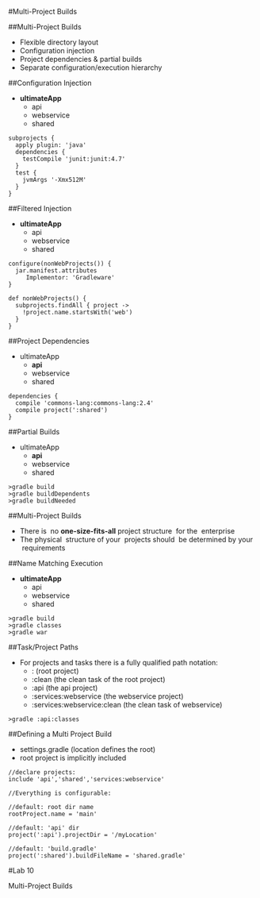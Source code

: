 #Multi-Project Builds

##Multi-Project Builds

* Flexible directory layout
* Configuration injection
* Project dependencies & partial builds
* Separate configuration/execution hierarchy

##Configuration Injection

* __ultimateApp__
    * api
    * webservice
    * shared

<!-- -->

    subprojects {
      apply plugin: 'java'
      dependencies {
        testCompile 'junit:junit:4.7'
      }
      test {
        jvmArgs '-Xmx512M'
      }
    }

##Filtered Injection

* __ultimateApp__
    * api
    * webservice
    * shared

<!-- -->

    configure(nonWebProjects()) {
      jar.manifest.attributes
         Implementor: 'Gradleware'
    }

    def nonWebProjects() {
      subprojects.findAll { project ->
        !project.name.startsWith('web')
      }
    }

##Project Dependencies

* ultimateApp
    * __api__
    * webservice
    * shared

<!-- -->

    dependencies {
      compile 'commons-lang:commons-lang:2.4'
      compile project(':shared')
    }

##Partial Builds

* ultimateApp
    * __api__
    * webservice
    * shared

<!-- -->

    >gradle build
    >gradle buildDependents
    >gradle buildNeeded

##Multi-Project Builds

* There is  no __one-size-fits-all__ project structure  for the  enterprise
* The physical  structure of your  projects should  be determined by your  requirements

##Name Matching Execution

* __ultimateApp__
    * api
    * webservice
    * shared

<!-- -->

    >gradle build
    >gradle classes
    >gradle war

##Task/Project Paths

* For projects and tasks there is a fully qualified path notation:
    * : (root project)
    * :clean (the clean task of the root project)
    * :api (the api project)
    * :services:webservice (the webservice project)
    * :services:webservice:clean (the clean task of webservice)

<!-- -->

    >gradle :api:classes

##Defining a Multi Project Build

* settings.gradle (location defines the root)
* root project is implicitly included

<!-- -->

    //declare projects:
    include 'api','shared','services:webservice'

    //Everything is configurable:

    //default: root dir name
    rootProject.name = 'main'

    //default: 'api' dir
    project(':api').projectDir = '/myLocation'

    //default: 'build.gradle'
    project(':shared').buildFileName = 'shared.gradle'

#Lab 10

Multi-Project Builds